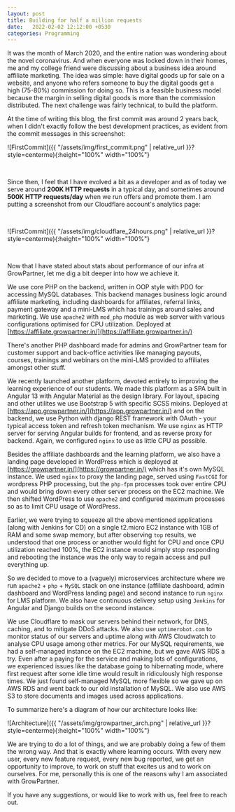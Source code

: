 ```yaml
---
layout: post
title: Building for half a million requests
date:   2022-02-02 12:12:00 +0530
categories: Programming
---
```


It was the month of March 2020, and the entire nation was wondering about the novel coronavirus. And when everyone was locked down in their homes, me and my college friend were discussing about a business idea around affiliate marketing. The idea was simple: have digital goods up for sale on a website, and anyone who refers someone to buy the digital goods get a high (75-80%) commission for doing so. This is a feasible business model because the margin in selling digital goods is more than the commission distributed. The next challenge was fairly technical, to build the platform.

At the time of writing this blog, the first commit was around 2 years back, when I didn't exactly follow the best development practices, as evident from the commit messages in this screenshot:

![FirstCommit]({{ "/assets/img/first_commit.png" | relative_url }}?style=centerme){:height="100%" width="100%"}

<br>

Since then, I feel that I have evolved a bit as a developer and as of today we serve around **200K HTTP requests** in a typical day, and sometimes around **500K HTTP requests/day** when we run offers and promote them. I am putting a screenshot from our Cloudflare account's analytics page:

<br>

![FirstCommit]({{ "/assets/img/cloudflare_24hours.png" | relative_url }}?style=centerme){:height="100%" width="100%"}


<br>

Now that I have stated about stats about performance of our infra at GrowPartner, let me dig a bit deeper into how we achieve it.

We use core PHP on the backend, written in OOP style with PDO for accessing MySQL databases. This backend manages business logic around affiliate marketing, including dashboards for affiliates, referral links, payment gateway and a mini-LMS which has trainings around sales and marketing. We use `apache2` with `mod_php` module as web server with various configurations optimised for CPU utilization. Deployed at [https://affiliate.growpartner.in/](https://affiliate.growpartner.in/)

There's another PHP dashboard made for admins and GrowPartner team for customer support and back-office activities like managing payouts, courses, trainings and webinars on the mini-LMS provided to affiliates amongst other stuff.

We recently launched another platform, devoted entirely to improving the learning experience of our students. We made this platform as a SPA built in Angular 13 with Angular Material as the design library. For layout, spacing and other utilites we use Bootstrap 5 with specific SCSS mixins. Deployed at [https://app.growpartner.in/](https://app.growpartner.in/) and on the backend, we use Python with django REST framework with OAuth - your typical access token and refresh token mechanism. We use `nginx` as HTTP server for serving Angular builds for frontend, and as reverse proxy for backend. Again, we configured `nginx` to use as little CPU as possible. 

Besides the affiliate dashboards and the learning platform, we also have a landing page developed in WordPress which is deployed at [https://growpartner.in/](https://growpartner.in/) which has it's own MySQL instance. We used `nginx` to proxy the landing page, served using `FastCGI` for wordpress PHP processing, but the `php-fpm` processes took over entire CPU and would bring down every other server process on the EC2 machine. We then shifted WordPress to use `apache2` and configured maximum processes so as to limit CPU usage of WordPress.

Earlier, we were trying to squeeze all the above mentioned applications (along with Jenkins for CD) on a single t2.micro EC2 instance with 1GB of RAM and some swap memory, but after observing `top` results, we understood that one process or another would fight for CPU and once CPU utilization reached 100%, the EC2 instance would simply stop responding and rebooting the instance was the only way to regain access and pull everything up.

So we decided to move to a (vaguely) microservices architecture where we run `apache2` + `php` + `MySQL` stack on one instance (affiliate dashboard, admin dashboard and WordPress landing page) and second instance to run `nginx` for LMS platform. We also have continuous delivery setup using `Jenkins` for Angular and Django builds on the second instance. 

We use Cloudflare to mask our servers behind their network, for DNS, caching, and to mitigate DDoS attacks. We also use `uptimerobot.com` to monitor status of our servers and uptime along with AWS Cloudwatch to analyse CPU usage among other metrics. For our MySQL requirements, we had a self-managed instance on the EC2 machine, but we gave AWS RDS a try. Even after a paying for the service and making lots of configurations, we experienced issues like the database going to hibernating mode, where first request after some idle time would result in ridiculously high response times. We just found self-managed MySQL more flexible so we gave up on AWS RDS and went back to our old installation of MySQL. We also use AWS S3 to store documents and images used across applications. 

To summarize here's a diagram of how our architecture looks like:

![Architecture]({{ "/assets/img/growpartner_arch.png" | relative_url }}?style=centerme){:height="100%" width="100%"}

We are trying to do a lot of things, and we are probably doing a few of them the wrong way. And that is exactly where learning occurs. With every new user, every new feature request, every new bug reported, we get an opportunity to improve, to work on stuff that excites us and to work on ourselves. For me, personally this is one of the reasons why I am associated with GrowPartner.

If you have any suggestions, or would like to work with us, feel free to reach out. 